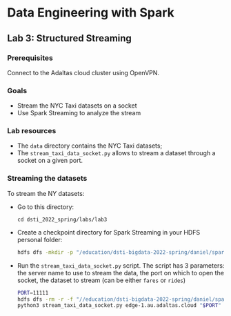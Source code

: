 # Data Engineering with Spark

## Lab 3: Structured Streaming

### Prerequisites

Connect to the Adaltas cloud cluster using OpenVPN.

### Goals

- Stream the NYC Taxi datasets on a socket
- Use Spark Streaming to analyze the stream

### Lab resources

- The `data` directory contains the NYC Taxi datasets;
- The `stream_taxi_data_socket.py` allows to stream a dataset through a socket on a given port.

### Streaming the datasets

To stream the NY datasets:

- Go to this directory:
  ```
  cd dsti_2022_spring/labs/lab3
  ```
- Create a checkpoint directory for Spark Streaming in your HDFS personal folder:
  ```bash
  hdfs dfs -mkdir -p "/education/dsti-bigdata-2022-spring/daniel/spark-streaming/checkpoint"
  ```
- Run the `stream_taxi_data_socket.py` script. The script has 3 parameters: the server name to use to stream the data, the port on which to open the socket, the dataset to stream (can be either `fares` or `rides`)
  ```bash
  PORT=11111
  hdfs dfs -rm -r -f "//education/dsti-bigdata-2022-spring/daniel/spark-streaming/checkpoint/*"
  python3 stream_taxi_data_socket.py edge-1.au.adaltas.cloud "$PORT" fares
  ```
